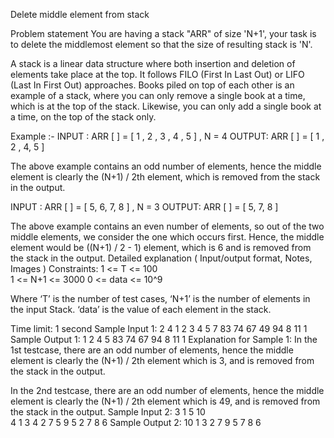 Delete middle element from stack

Problem statement
You are having a stack "ARR" of size 'N+1', your task is to delete the middlemost element so that the size of resulting stack is 'N'.

A stack is a linear data structure where both insertion and deletion of elements take place at the top. It follows FILO (First In Last Out) or LIFO (Last In First Out) approaches. Books piled on top of each other is an example of a stack, where you can only remove a single book at a time, which is at the top of the stack. Likewise, you can only add a single book at a time, on the top of the stack only.

Example :-
INPUT : ARR [ ] = [ 1 , 2 , 3 , 4 , 5 ] , N = 4
OUTPUT: ARR [ ] = [ 1 , 2 , 4,  5 ]

The above example contains an odd number of elements, hence the middle element is clearly the (N+1) / 2th element, which is removed from the stack in the output.

INPUT : ARR [ ] = [ 5, 6, 7, 8 ] , N = 3
OUTPUT: ARR [ ] = [ 5, 7, 8 ]

The above example contains an even number of elements, so out of the two middle elements, we consider the one which occurs first. Hence, the middle element would be ((N+1) / 2 - 1) element, which is 6 and is removed from the stack in the output.
Detailed explanation ( Input/output format, Notes, Images )
Constraints:
1 <= T <= 100    
1 <= N+1 <= 3000
0 <= data <= 10^9

Where ‘T’ is the number of test cases, ‘N+1’ is the number of elements in the input Stack. ‘data’ is the value of each element in the stack.

Time limit: 1 second
Sample Input 1:
2
4
1 2 3 4 5
7
83 74 67 49 94 8 11 1
Sample Output 1:
1 2 4 5
83 74 67 94 8 11 1
Explanation for Sample 1:
In the 1st testcase, there are an odd number of elements, hence the middle element is clearly the (N+1) / 2th element which is 3, and is removed from the stack in the output.

In the 2nd testcase, there are an odd number of elements, hence the middle element is clearly the (N+1) / 2th element which is 49, and is removed from the stack in the output.
Sample Input 2:
3
1
5 10    
4
1 3 4 2 7
5
9 5 2 7 8 6
Sample Output 2:
10
1 3 2 7
9 5 7 8 6